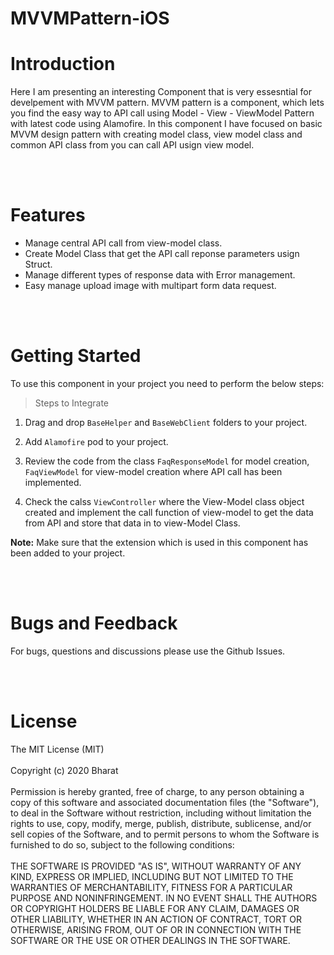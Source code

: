 # MVVMPattern-iOS

<h1>Introduction</h1>
Here I am presenting an interesting Component that is very essesntial for  develpement with MVVM pattern. 
MVVM pattern is a component, which lets you find the easy way to API call using Model - View - ViewModel Pattern with latest code using Alamofire. In this component I have focused on basic MVVM design pattern with creating model class, view model class and common API class from you can call API usign view model.  

<br/><br/>
<h1>Features</h1>

- Manage central API call from view-model class.
- Create Model Class that get the API call reponse parameters usign Struct.
- Manage different types of response data with Error management.
- Easy manage upload image with multipart form data request.

<br/><br/>
<h1>Getting Started</h1>

To use this component in your project you need to perform the below steps:

> Steps to Integrate


1) Drag and drop `BaseHelper` and `BaseWebClient` folders to your project.

2) Add `Alamofire` pod to your project.

3) Review the code from the class `FaqResponseModel` for model creation, `FaqViewModel` for view-model creation where API call has been implemented.

4) Check the calss `ViewController` where the View-Model class object created and implement the call function of view-model to get the data from API and store that data in to view-Model Class.


**Note:** Make sure that the extension which is used in this component has been added to your project. 


<br/><br/>
**<h1>Bugs and Feedback</h1>**
For bugs, questions and discussions please use the Github Issues.


<br/><br/>
**<h1>License</h1>**
The MIT License (MIT)
<br/><br/>
Copyright (c) 2020 Bharat
<br/><br/>
Permission is hereby granted, free of charge, to any person obtaining a copy of this software and associated documentation files (the "Software"), to deal in the Software without restriction, including without limitation the rights to use, copy, modify, merge, publish, distribute, sublicense, and/or sell copies of the Software, and to permit persons to whom the Software is furnished to do so, subject to the following conditions: 
<br/><br/>
THE SOFTWARE IS PROVIDED "AS IS", WITHOUT WARRANTY OF ANY KIND, EXPRESS OR IMPLIED, INCLUDING BUT NOT LIMITED TO THE WARRANTIES OF MERCHANTABILITY, FITNESS FOR A PARTICULAR PURPOSE AND NONINFRINGEMENT. IN NO EVENT SHALL THE AUTHORS OR COPYRIGHT HOLDERS BE LIABLE FOR ANY CLAIM, DAMAGES OR OTHER LIABILITY, WHETHER IN AN ACTION OF CONTRACT, TORT OR OTHERWISE, ARISING FROM, OUT OF OR IN CONNECTION WITH THE SOFTWARE OR THE USE OR OTHER DEALINGS IN THE SOFTWARE.

<br/>
<h1></h1>



